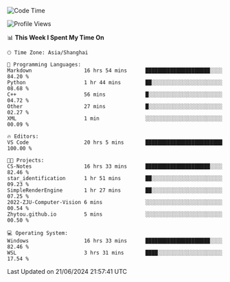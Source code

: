 <!--START_SECTION:waka-->
![Code Time](http://img.shields.io/badge/Code%20Time-1%2C801%20hrs%2053%20mins-blue)

![Profile Views](http://img.shields.io/badge/Profile%20Views-5-blue)

📊 **This Week I Spent My Time On** 

```text
🕑︎ Time Zone: Asia/Shanghai

💬 Programming Languages: 
Markdown                 16 hrs 54 mins      █████████████████████░░░░   84.20 % 
Python                   1 hr 44 mins        ██░░░░░░░░░░░░░░░░░░░░░░░   08.68 % 
C++                      56 mins             █░░░░░░░░░░░░░░░░░░░░░░░░   04.72 % 
Other                    27 mins             █░░░░░░░░░░░░░░░░░░░░░░░░   02.27 % 
XML                      1 min               ░░░░░░░░░░░░░░░░░░░░░░░░░   00.09 % 

🔥 Editors: 
VS Code                  20 hrs 5 mins       █████████████████████████   100.00 % 

🐱‍💻 Projects: 
CS-Notes                 16 hrs 33 mins      █████████████████████░░░░   82.46 % 
star_identification      1 hr 51 mins        ██░░░░░░░░░░░░░░░░░░░░░░░   09.23 % 
SimpleRenderEngine       1 hr 27 mins        ██░░░░░░░░░░░░░░░░░░░░░░░   07.25 % 
2022-ZJU-Computer-Vision 6 mins              ░░░░░░░░░░░░░░░░░░░░░░░░░   00.54 % 
Zhytou.github.io         5 mins              ░░░░░░░░░░░░░░░░░░░░░░░░░   00.50 % 

💻 Operating System: 
Windows                  16 hrs 33 mins      █████████████████████░░░░   82.46 % 
WSL                      3 hrs 31 mins       ████░░░░░░░░░░░░░░░░░░░░░   17.54 % 
```


 Last Updated on 21/06/2024 21:57:41 UTC
<!--END_SECTION:waka-->